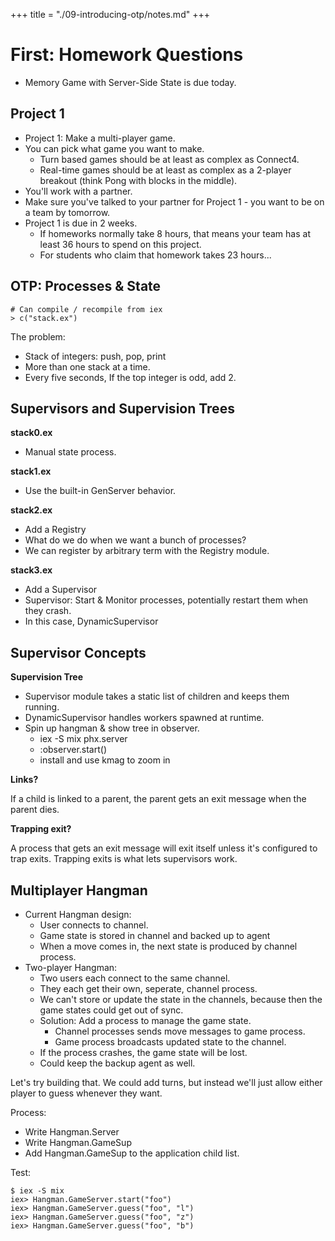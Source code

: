 +++
title = "./09-introducing-otp/notes.md"
+++

# First: Homework Questions
 
 - Memory Game with Server-Side State is due today.

## Project 1

 - Project 1: Make a multi-player game.
 - You can pick what game you want to make.
   - Turn based games should be at least as complex as Connect4.
   - Real-time games should be at least as complex as a 2-player
     breakout (think Pong with blocks in the middle).
 - You'll work with a partner.
 - Make sure you've talked to your partner for Project 1 - you want
   to be on a team by tomorrow.
 - Project 1 is due in 2 weeks.
   - If homeworks normally take 8 hours, that means your team has
     at least 36 hours to spend on this project.
   - For students who claim that homework takes 23 hours...

## OTP: Processes & State

```
# Can compile / recompile from iex
> c("stack.ex")
```

The problem:

 - Stack of integers: push, pop, print
 - More than one stack at a time.
 - Every five seconds, If the top integer is odd, add 2.
 
## Supervisors and Supervision Trees

**stack0.ex**

 - Manual state process.
 
**stack1.ex**

 - Use the built-in GenServer behavior.

**stack2.ex**

 - Add a Registry
 - What do we do when we want a bunch of processes?
 - We can register by arbitrary term with the Registry module.
   
**stack3.ex**

 - Add a Supervisor
 - Supervisor: Start & Monitor processes, potentially restart them when they crash.
 - In this case, DynamicSupervisor

## Supervisor Concepts

**Supervision Tree**

 - Supervisor module takes a static list of children and keeps them running.
 - DynamicSupervisor handles workers spawned at runtime.
 - Spin up hangman & show tree in observer.
   - iex -S mix phx.server
   - :observer.start()
   - install and use kmag to zoom in

**Links?**

If a child is linked to a parent, the parent gets an exit message when the
parent dies. 

**Trapping exit?**

A process that gets an exit message will exit itself unless it's configured to
trap exits. Trapping exits is what lets supervisors work.

## Multiplayer Hangman

 - Current Hangman design:
   - User connects to channel.
   - Game state is stored in channel and backed up to agent
   - When a move comes in, the next state is produced by channel process.
 - Two-player Hangman:
   - Two users each connect to the same channel.
   - They each get their own, seperate, channel process.
   - We can't store or update the state in the channels, because then
     the game states could get out of sync.
   - Solution: Add a process to manage the game state.
     - Channel processes sends move messages to game process.
     - Game process broadcasts updated state to the channel.
   - If the process crashes, the game state will be lost.
   - Could keep the backup agent as well.

Let's try building that. We could add turns, but instead we'll just allow either
player to guess whenever they want.

Process:

 - Write Hangman.Server
 - Write Hangman.GameSup
 - Add Hangman.GameSup to the application child list.
 
Test:

```
$ iex -S mix
iex> Hangman.GameServer.start("foo")
iex> Hangman.GameServer.guess("foo", "l")
iex> Hangman.GameServer.guess("foo", "z")
iex> Hangman.GameServer.guess("foo", "b")
```
